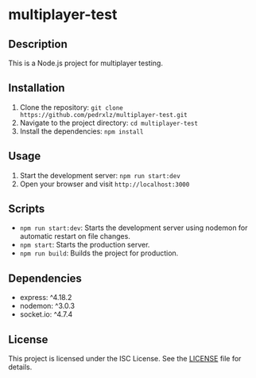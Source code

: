 # multiplayer-test

## Description

This is a Node.js project for multiplayer testing.

## Installation

1. Clone the repository: `git clone https://github.com/pedrxlz/multiplayer-test.git`
2. Navigate to the project directory: `cd multiplayer-test`
3. Install the dependencies: `npm install`

## Usage

1. Start the development server: `npm run start:dev`
2. Open your browser and visit `http://localhost:3000`

## Scripts

- `npm run start:dev`: Starts the development server using nodemon for automatic restart on file changes.
- `npm start`: Starts the production server.
- `npm run build`: Builds the project for production.

## Dependencies

- express: ^4.18.2
- nodemon: ^3.0.3
- socket.io: ^4.7.4

## License

This project is licensed under the ISC License. See the [LICENSE](LICENSE) file for details.
